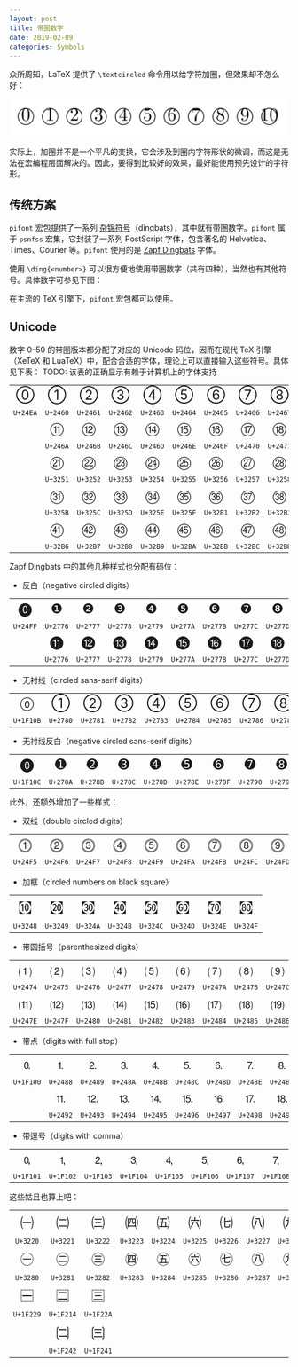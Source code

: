 ```yaml
---
layout: post
title: 带圈数字
date: 2019-02-09
categories: Symbols
---
```


众所周知，LaTeX 提供了 `\textcircled` 命令用以给字符加圈，但效果却不怎么好：

![\textcircled](/images/textcircled.png)

实际上，加圈并不是一个平凡的变换，它会涉及到圈内字符形状的微调，而这是无法在宏编程层面解决的。因此，要得到比较好的效果，最好能使用预先设计的字符形。

## 传统方案

`pifont` 宏包提供了一系列 [杂锦符号](https://en.wikipedia.org/wiki/Dingbat)（dingbats），其中就有带圈数字。`pifont` 属于 `psnfss` 宏集，它封装了一系列 PostScript 字体，包含著名的 Helvetica、Times、Courier 等。`pifont` 使用的是 [Zapf Dingbats](https://en.wikipedia.org/wiki/Zapf_Dingbats) 字体。

使用 `\ding{<number>}` 可以很方便地使用带圈数字（共有四种），当然也有其他符号。具体数字可参见下图：

<!-- ![pifont](/images/pifont.png) -->

在主流的 TeX 引擎下，`pifont` 宏包都可以使用。

## Unicode

数字 0&ndash;50 的带圈版本都分配了对应的 Unicode 码位，因而在现代 TeX 引擎（XeTeX 和 LuaTeX）中，配合合适的字体，理论上可以直接输入这些符号。具体见下表：
TODO: 该表的正确显示有赖于计算机上的字体支持

<style type="text/css">
tr.circled-number-glyph {
  text-align: center;
  font-size: 24px;
  border: none;
}
tr.circled-number-encoding {
  text-align: center;
  /* font-size: 8px; */
}
</style>

<center>
  <table>
    <tr class="circled-number-glyph">
      <td>⓪</td>
      <td>①</td>
      <td>②</td>
      <td>③</td>
      <td>④</td>
      <td>⑤</td>
      <td>⑥</td>
      <td>⑦</td>
      <td>⑧</td>
      <td>⑨</td>
      <td>⑩</td>
    </tr>
    <tr class="circled-number-encoding">
      <td><code>U+24EA</code></td>
      <td><code>U+2460</code></td>
      <td><code>U+2461</code></td>
      <td><code>U+2462</code></td>
      <td><code>U+2463</code></td>
      <td><code>U+2464</code></td>
      <td><code>U+2465</code></td>
      <td><code>U+2466</code></td>
      <td><code>U+2467</code></td>
      <td><code>U+2468</code></td>
      <td><code>U+2469</code></td>
    </tr>
    <tr class="circled-number-glyph">
      <td></td>
      <td>⑪</td>
      <td>⑫</td>
      <td>⑬</td>
      <td>⑭</td>
      <td>⑮</td>
      <td>⑯</td>
      <td>⑰</td>
      <td>⑱</td>
      <td>⑲</td>
      <td>⑳</td>
    </tr>
    <tr class="circled-number-encoding">
      <td></td>
      <td><code>U+246A</code></td>
      <td><code>U+246B</code></td>
      <td><code>U+246C</code></td>
      <td><code>U+246D</code></td>
      <td><code>U+246E</code></td>
      <td><code>U+246F</code></td>
      <td><code>U+2470</code></td>
      <td><code>U+2471</code></td>
      <td><code>U+2472</code></td>
      <td><code>U+2473</code></td>
    </tr>
    <tr class="circled-number-glyph">
      <td></td>
      <td>㉑</td>
      <td>㉒</td>
      <td>㉓</td>
      <td>㉔</td>
      <td>㉕</td>
      <td>㉖</td>
      <td>㉗</td>
      <td>㉘</td>
      <td>㉙</td>
      <td>㉚</td>
    </tr>
    <tr class="circled-number-encoding">
      <td></td>
      <td><code>U+3251</code></td>
      <td><code>U+3252</code></td>
      <td><code>U+3253</code></td>
      <td><code>U+3254</code></td>
      <td><code>U+3255</code></td>
      <td><code>U+3256</code></td>
      <td><code>U+3257</code></td>
      <td><code>U+3258</code></td>
      <td><code>U+3259</code></td>
      <td><code>U+325A</code></td>
    </tr>
    <tr class="circled-number-glyph">
      <td></td>
      <td>㉛</td>
      <td>㉜</td>
      <td>㉝</td>
      <td>㉞</td>
      <td>㉟</td>
      <td>㊱</td>
      <td>㊲</td>
      <td>㊳</td>
      <td>㊴</td>
      <td>㊵</td>
    </tr>
    <tr class="circled-number-encoding">
      <td></td>
      <td><code>U+325B</code></td>
      <td><code>U+325C</code></td>
      <td><code>U+325D</code></td>
      <td><code>U+325E</code></td>
      <td><code>U+325F</code></td>
      <td><code>U+32B1</code></td>
      <td><code>U+32B2</code></td>
      <td><code>U+32B3</code></td>
      <td><code>U+32B4</code></td>
      <td><code>U+32B5</code></td>
    </tr>
    <tr class="circled-number-glyph">
      <td></td>
      <td>㊶</td>
      <td>㊷</td>
      <td>㊸</td>
      <td>㊹</td>
      <td>㊺</td>
      <td>㊻</td>
      <td>㊼</td>
      <td>㊽</td>
      <td>㊾</td>
      <td>㊿</td>
    </tr>
    <tr class="circled-number-encoding">
      <td></td>
      <td><code>U+32B6</code></td>
      <td><code>U+32B7</code></td>
      <td><code>U+32B8</code></td>
      <td><code>U+32B9</code></td>
      <td><code>U+32BA</code></td>
      <td><code>U+32BB</code></td>
      <td><code>U+32BC</code></td>
      <td><code>U+32BD</code></td>
      <td><code>U+32BE</code></td>
      <td><code>U+32BF</code></td>
    </tr>
  </table>
</center>

Zapf Dingbats 中的其他几种样式也分配有码位：

- 反白（negative circled digits）

<center>
  <table>
    <tr class="circled-number-glyph">
      <td>⓿</td>
      <td>❶</td>
      <td>❷</td>
      <td>❸</td>
      <td>❹</td>
      <td>❺</td>
      <td>❻</td>
      <td>❼</td>
      <td>❽</td>
      <td>❾</td>
      <td>❿</td>
    </tr>
    <tr class="circled-number-encoding">
      <td><code>U+24FF</code></td>
      <td><code>U+2776</code></td>
      <td><code>U+2777</code></td>
      <td><code>U+2778</code></td>
      <td><code>U+2779</code></td>
      <td><code>U+277A</code></td>
      <td><code>U+277B</code></td>
      <td><code>U+277C</code></td>
      <td><code>U+277D</code></td>
      <td><code>U+277E</code></td>
      <td><code>U+277F</code></td>
    </tr>
    <tr class="circled-number-glyph">
      <td></td>
      <td>⓫</td>
      <td>⓬</td>
      <td>⓭</td>
      <td>⓮</td>
      <td>⓯</td>
      <td>⓰</td>
      <td>⓱</td>
      <td>⓲</td>
      <td>⓳</td>
      <td>⓴</td>
    </tr>
    <tr class="circled-number-encoding">
      <td></td>
      <td><code>U+2776</code></td>
      <td><code>U+2777</code></td>
      <td><code>U+2778</code></td>
      <td><code>U+2779</code></td>
      <td><code>U+277A</code></td>
      <td><code>U+277B</code></td>
      <td><code>U+277C</code></td>
      <td><code>U+277D</code></td>
      <td><code>U+277E</code></td>
      <td><code>U+277F</code></td>
    </tr>
  </table>
</center>

- 无衬线（circled sans-serif digits）

<center>
  <table>
    <tr class="circled-number-glyph">
      <td>🄋</td>
      <td>➀</td>
      <td>➁</td>
      <td>➂</td>
      <td>➃</td>
      <td>➄</td>
      <td>➅</td>
      <td>➆</td>
      <td>➇</td>
      <td>➈</td>
      <td>➉</td>
    </tr>
    <tr class="circled-number-encoding">
      <td><code>U+1F10B</code></td>
      <td><code>U+2780</code></td>
      <td><code>U+2781</code></td>
      <td><code>U+2782</code></td>
      <td><code>U+2783</code></td>
      <td><code>U+2784</code></td>
      <td><code>U+2785</code></td>
      <td><code>U+2786</code></td>
      <td><code>U+2787</code></td>
      <td><code>U+2788</code></td>
      <td><code>U+2789</code></td>
    </tr>
  </table>
</center>

- 无衬线反白（negative circled sans-serif digits）

<center>
  <table>
    <tr class="circled-number-glyph">
      <td>🄌</td>
      <td>➊</td>
      <td>➋</td>
      <td>➌</td>
      <td>➍</td>
      <td>➎</td>
      <td>➏</td>
      <td>➐</td>
      <td>➑</td>
      <td>➒</td>
      <td>➓</td>
    </tr>
    <tr class="circled-number-encoding">
      <td><code>U+1F10C</code></td>
      <td><code>U+278A</code></td>
      <td><code>U+278B</code></td>
      <td><code>U+278C</code></td>
      <td><code>U+278D</code></td>
      <td><code>U+278E</code></td>
      <td><code>U+278F</code></td>
      <td><code>U+2790</code></td>
      <td><code>U+2791</code></td>
      <td><code>U+2792</code></td>
      <td><code>U+2793</code></td>
    </tr>
  </table>
</center>

此外，还额外增加了一些样式：

- 双线（double circled digits）

<center>
  <table>
    <tr class="circled-number-glyph">
      <td>⓵</td>
      <td>⓶</td>
      <td>⓷</td>
      <td>⓸</td>
      <td>⓹</td>
      <td>⓺</td>
      <td>⓻</td>
      <td>⓼</td>
      <td>⓽</td>
      <td>⓾</td>
    </tr>
    <tr class="circled-number-encoding">
      <td><code>U+24F5</code></td>
      <td><code>U+24F6</code></td>
      <td><code>U+24F7</code></td>
      <td><code>U+24F8</code></td>
      <td><code>U+24F9</code></td>
      <td><code>U+24FA</code></td>
      <td><code>U+24FB</code></td>
      <td><code>U+24FC</code></td>
      <td><code>U+24FD</code></td>
      <td><code>U+24FE</code></td>
    </tr>
  </table>
</center>

- 加框（circled numbers on black square）

<center>
  <table>
    <tr class="circled-number-glyph">
      <td>㉈</td>
      <td>㉉</td>
      <td>㉊</td>
      <td>㉋</td>
      <td>㉌</td>
      <td>㉍</td>
      <td>㉎</td>
      <td>㉏</td>
    </tr>
    <tr class="circled-number-encoding">
      <td><code>U+3248</code></td>
      <td><code>U+3249</code></td>
      <td><code>U+324A</code></td>
      <td><code>U+324B</code></td>
      <td><code>U+324C</code></td>
      <td><code>U+324D</code></td>
      <td><code>U+324E</code></td>
      <td><code>U+324F</code></td>
    </tr>
  </table>
</center>

- 带圆括号（parenthesized digits）

<center>
  <table>
    <tr class="circled-number-glyph">
      <td>⑴</td>
      <td>⑵</td>
      <td>⑶</td>
      <td>⑷</td>
      <td>⑸</td>
      <td>⑹</td>
      <td>⑺</td>
      <td>⑻</td>
      <td>⑼</td>
      <td>⑽</td>
    </tr>
    <tr class="circled-number-encoding">
      <td><code>U+2474</code></td>
      <td><code>U+2475</code></td>
      <td><code>U+2476</code></td>
      <td><code>U+2477</code></td>
      <td><code>U+2478</code></td>
      <td><code>U+2479</code></td>
      <td><code>U+247A</code></td>
      <td><code>U+247B</code></td>
      <td><code>U+247C</code></td>
      <td><code>U+247D</code></td>
    </tr>
    <tr class="circled-number-glyph">
      <td>⑾</td>
      <td>⑿</td>
      <td>⒀</td>
      <td>⒁</td>
      <td>⒂</td>
      <td>⒃</td>
      <td>⒄</td>
      <td>⒅</td>
      <td>⒆</td>
      <td>⒇</td>
    </tr>
    <tr class="circled-number-encoding">
      <td><code>U+247E</code></td>
      <td><code>U+247F</code></td>
      <td><code>U+2480</code></td>
      <td><code>U+2481</code></td>
      <td><code>U+2482</code></td>
      <td><code>U+2483</code></td>
      <td><code>U+2484</code></td>
      <td><code>U+2485</code></td>
      <td><code>U+2486</code></td>
      <td><code>U+2487</code></td>
    </tr>
  </table>
</center>

- 带点（digits with full stop）

<center>
  <table>
    <tr class="circled-number-glyph">
      <td>🄀</td>
      <td>⒈</td>
      <td>⒉</td>
      <td>⒊</td>
      <td>⒋</td>
      <td>⒌</td>
      <td>⒍</td>
      <td>⒎</td>
      <td>⒏</td>
      <td>⒐</td>
      <td>⒑</td>
    </tr>
    <tr class="circled-number-encoding">
      <td><code>U+1F100</code></td>
      <td><code>U+2488</code></td>
      <td><code>U+2489</code></td>
      <td><code>U+248A</code></td>
      <td><code>U+248B</code></td>
      <td><code>U+248C</code></td>
      <td><code>U+248D</code></td>
      <td><code>U+248E</code></td>
      <td><code>U+248F</code></td>
      <td><code>U+2490</code></td>
      <td><code>U+2491</code></td>
    </tr>
    <tr class="circled-number-glyph">
      <td></td>
      <td>⒒</td>
      <td>⒓</td>
      <td>⒔</td>
      <td>⒕</td>
      <td>⒖</td>
      <td>⒗</td>
      <td>⒘</td>
      <td>⒙</td>
      <td>⒚</td>
      <td>⒛</td>
    </tr>
    <tr class="circled-number-encoding">
      <td></td>
      <td><code>U+2492</code></td>
      <td><code>U+2493</code></td>
      <td><code>U+2494</code></td>
      <td><code>U+2495</code></td>
      <td><code>U+2496</code></td>
      <td><code>U+2497</code></td>
      <td><code>U+2498</code></td>
      <td><code>U+2499</code></td>
      <td><code>U+249A</code></td>
      <td><code>U+249B</code></td>
    </tr>
  </table>
</center>

- 带逗号（digits with comma）

<center>
  <table>
    <tr class="circled-number-glyph">
      <td>🄁</td>
      <td>🄂</td>
      <td>🄃</td>
      <td>🄄</td>
      <td>🄅</td>
      <td>🄆</td>
      <td>🄇</td>
      <td>🄈</td>
      <td>🄉</td>
      <td>🄊</td>
    </tr>
    <tr class="circled-number-encoding">
      <td><code>U+1F101</code></td>
      <td><code>U+1F102</code></td>
      <td><code>U+1F103</code></td>
      <td><code>U+1F104</code></td>
      <td><code>U+1F105</code></td>
      <td><code>U+1F106</code></td>
      <td><code>U+1F107</code></td>
      <td><code>U+1F108</code></td>
      <td><code>U+1F109</code></td>
      <td><code>U+1F10A</code></td>
    </tr>
  </table>
</center>

这些姑且也算上吧：

<center>
  <table>
    <tr class="circled-number-glyph">
      <td>㈠</td>
      <td>㈡</td>
      <td>㈢</td>
      <td>㈣</td>
      <td>㈤</td>
      <td>㈥</td>
      <td>㈦</td>
      <td>㈧</td>
      <td>㈨</td>
      <td>㈩</td>
    </tr>
    <tr class="circled-number-encoding">
      <td><code>U+3220</code></td>
      <td><code>U+3221</code></td>
      <td><code>U+3222</code></td>
      <td><code>U+3223</code></td>
      <td><code>U+3224</code></td>
      <td><code>U+3225</code></td>
      <td><code>U+3226</code></td>
      <td><code>U+3227</code></td>
      <td><code>U+3228</code></td>
      <td><code>U+3229</code></td>
    </tr>
    <tr class="circled-number-glyph">
      <td>㊀</td>
      <td>㊁</td>
      <td>㊂</td>
      <td>㊃</td>
      <td>㊄</td>
      <td>㊅</td>
      <td>㊆</td>
      <td>㊇</td>
      <td>㊈</td>
      <td>㊉</td>
    </tr>
    <tr class="circled-number-encoding">
      <td><code>U+3280</code></td>
      <td><code>U+3281</code></td>
      <td><code>U+3282</code></td>
      <td><code>U+3283</code></td>
      <td><code>U+3284</code></td>
      <td><code>U+3285</code></td>
      <td><code>U+3286</code></td>
      <td><code>U+3287</code></td>
      <td><code>U+3288</code></td>
      <td><code>U+3289</code></td>
    </tr>
    <tr class="circled-number-glyph">
      <td>🈩</td>
      <td>🈔</td>
      <td>🈪</td>
    </tr>
    <tr class="circled-number-encoding">
      <td><code>U+1F229</code></td>
      <td><code>U+1F214</code></td>
      <td><code>U+1F22A</code></td>
    </tr>
    <tr class="circled-number-glyph">
      <td></td>
      <td>🉂</td>
      <td>🉁</td>
    </tr>
    <tr class="circled-number-encoding">
      <td></td>
      <td><code>U+1F242</code></td>
      <td><code>U+1F241</code></td>
    </tr>
  </table>
</center>
